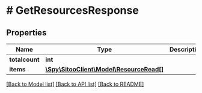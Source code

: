 # # GetResourcesResponse

## Properties

Name | Type | Description | Notes
------------ | ------------- | ------------- | -------------
**totalcount** | **int** |  |
**items** | [**\Spy\SitooClient\Model\ResourceRead[]**](ResourceRead.md) |  |

[[Back to Model list]](../../README.md#models) [[Back to API list]](../../README.md#endpoints) [[Back to README]](../../README.md)
